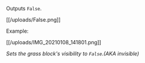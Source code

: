 Outputs `False`.

[[/uploads/False.png]]

Example:

[[/uploads/IMG_20210108_141801.png]]

_Sets the grass block's visibility to `False`.(AKA invisible)_